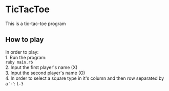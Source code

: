 # TicTacToe

This is a tic-tac-toe program

## How to play

In order to play:\
    1. Run the program:\
        `ruby main.rb`\
    2. Input the first player's name (X)\
    3. Input the second player's name (O)\
    4. In order to select a square type in it's column and then row separated by a '-':
        `1-3`
